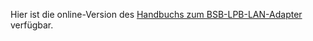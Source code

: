 Hier ist die online-Version des [Handbuchs zum BSB-LPB-LAN-Adapter](Handbuch_BSB-LPB-LAN-Adapter.pdf) verfügbar.
